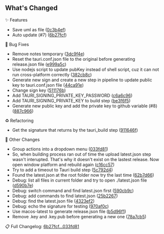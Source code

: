 ## What's Changed

✨ Features

- Save uml as file ([0c3b4ef](../../commit/0c3b4ef))
- Auto update (#7) ([6b27fcf](../../commit/6b27fcf))

🐛 Bug Fixes

- Remove notes temporary ([3dc9f4e](../../commit/3dc9f4e))
- Reset the tauri.conf.json file to the original before generating release.json file ([e999a5c](../../commit/e999a5c))
- Use nodejs script to update pubKey instead of shell script, cuz it can not run cross-platform correctly ([382cb8c](../../commit/382cb8c))
- Generate new sign and create a new step in pipeline to update public key to tauri.conf.json file ([44ca91e](../../commit/44ca91e))
- Change sign key ([511176b](../../commit/511176b))
- Add TAURI_SIGNING_PRIVATE_KEY_PASSWORD ([c6a6c96](../../commit/c6a6c96))
- Add TAURI_SIGNING_PRIVATE_KEY to build step ([be3f6f5](../../commit/be3f6f5))
- Generate new public key and add the private key to github variable (#8) ([887c966](../../commit/887c966))

♻️ Refactoring

- Get the signature that returns by the tauri_build step ([911646f](../../commit/911646f))

🔨 Other Changes

- Group actions into a dropdown menu ([033fd81](../../commit/033fd81))
- So, when building process ran out of time the upload latest.json step wasn't interupted. That's why it doesn't exist on the lastest release. Now open window platform and rebuild again ([c16cc57](../../commit/c16cc57))
- Try to add a timeout to Tauri build step ([5c792d4](../../commit/5c792d4))
- Found the latest.json at the root folder now try the last time ([62b7d66](../../commit/62b7d66))
- Debug: list all files in current folder and try to open ./latest.json file ([d590b7e](../../commit/d590b7e))
- Debug: switch command and find latest.json first ([590cb9c](../../commit/590cb9c))
- Debug: add commands to find latest.json ([25b2267](../../commit/25b2267))
- Debug: find the latest.json file ([4323ef2](../../commit/4323ef2))
- Debug: echo the signature for testing ([970af0c](../../commit/970af0c))
- Use macos-latest to generate release.json file ([b5d96f1](../../commit/b5d96f1))
- Remove .key and .key.pub before generating a new one ([78a7cb5](../../commit/78a7cb5))


📋 Full Changelog: [6b27fcf...033fd81](../../compare/6b27fcf...033fd81)